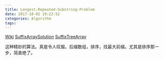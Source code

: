 ```yaml
---
title: Longest-Repeated-Substring-Problem
date: 2017-10-02 19:22:52
categories: Algorithm
tags:
---
```


[Wiki](https://en.wikipedia.org/wiki/Longest_repeated_substring_problem)
[SuffixArraySolution](http://introcs.cs.princeton.edu/java/42sort/LRS.java.html)
[SuffixTreeArray](http://www.geeksforgeeks.org/suffix-tree-application-3-longest-repeated-substring/)

这种精妙的算法。真是令人叹服。后缀数组，排序，找最大前缀。尤其是排序那一步，简直绝了。



